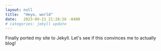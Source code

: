 ```yaml
---
layout: null
title:  "Heyo, world"
date:   2023-09-21 21:28:26 -0400
# categories: jekyll update
---
```

Finally ported my site to Jekyll. Let's see if this convinces me to actually blog!
